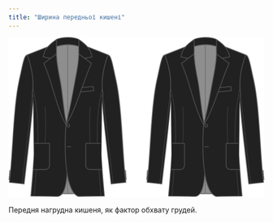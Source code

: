 ```yaml
---
title: "Ширина передньої кишені"
---
```


![Ширина передньої кишені](frontpocketwidth.svg)

Передня нагрудна кишеня, як фактор обхвату грудей.




